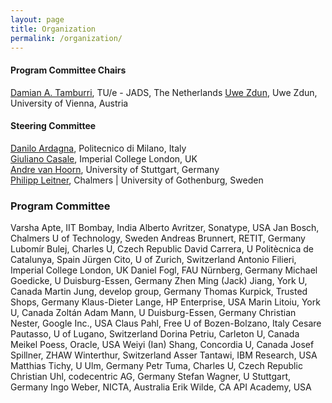 ```yaml
---
layout: page
title: Organization
permalink: /organization/
---
```

#### Program Committee Chairs

[Damian A. Tamburri](https://www.linkedin.com/in/maelstrom/?originalSubdomain=nl), TU/e - JADS, The Netherlands
[Uwe Zdun](https://cs.univie.ac.at/Uwe.Zdun/),  Uwe Zdun, University of Vienna, Austria 

#### Steering Committee

[Danilo Ardagna](http://ardagna.faculty.polimi.it/), Politecnico di Milano, Italy  
[Giuliano Casale](http://wp.doc.ic.ac.uk/gcasale/), Imperial College London, UK  
[Andre van Hoorn](https://www.iste.uni-stuttgart.de/institute/team/van-Hoorn/), University of Stuttgart, Germany  
[Philipp Leitner](http://www.chalmers.se/en/staff/Pages/philipp-leitner.aspx), Chalmers | University of Gothenburg, Sweden


### Program Committee

 Varsha Apte, IIT Bombay, India
 Alberto Avritzer, Sonatype, USA
 Jan Bosch, Chalmers U of Technology, Sweden
 Andreas Brunnert, RETIT, Germany
 Lubomír Bulej, Charles U, Czech Republic
 David Carrera, U Politècnica de Catalunya, Spain
 Jürgen Cito, U of Zurich, Switzerland
 Antonio Filieri, Imperial College London, UK
 Daniel Fogl, FAU Nürnberg, Germany
 Michael Goedicke, U Duisburg-Essen, Germany
 Zhen Ming (Jack) Jiang, York U, Canada
 Martin Jung, develop group, Germany
 Thomas Kurpick, Trusted Shops, Germany
 Klaus-Dieter Lange, HP Enterprise, USA
 Marin Litoiu, York U, Canada
 Zoltán Adam Mann, U Duisburg-Essen, Germany
 Christian Nester, Google Inc., USA
 Claus Pahl, Free U of Bozen-Bolzano, Italy
 Cesare Pautasso, U of Lugano, Switzerland 
 Dorina Petriu, Carleton U, Canada
 Meikel Poess, Oracle, USA
 Weiyi (Ian) Shang, Concordia U, Canada
 Josef Spillner, ZHAW Winterthur, Switzerland
 Asser Tantawi, IBM Research, USA
 Matthias Tichy, U Ulm, Germany 
 Petr Tuma, Charles U, Czech Republic
 Christian Uhl, codecentric AG, Germany
 Stefan Wagner, U Stuttgart, Germany
 Ingo Weber, NICTA, Australia
 Erik Wilde, CA API Academy, USA



